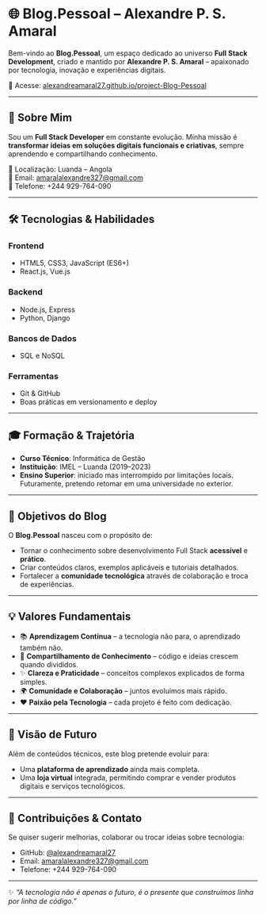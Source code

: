 # 🌐 Blog.Pessoal – Alexandre P. S. Amaral  

Bem-vindo ao **Blog.Pessoal**, um espaço dedicado ao universo **Full Stack Development**, criado e mantido por **Alexandre P. S. Amaral** – apaixonado por tecnologia, inovação e experiências digitais.  

🔗 Acesse: [alexandreamaral27.github.io/project-Blog-Pessoal](https://alexandreamaral27.github.io/project-Blog-Pessoal/about.html)

---

## 👤 Sobre Mim
Sou um **Full Stack Developer** em constante evolução. Minha missão é **transformar ideias em soluções digitais funcionais e criativas**, sempre aprendendo e compartilhando conhecimento.  

📍 Localização: Luanda – Angola  
📧 Email: [amaralalexandre327@gmail.com](mailto:amaralalexandre327@gmail.com)  
📱 Telefone: +244 929-764-090  

---

## 🛠️ Tecnologias & Habilidades  

### Frontend  
- HTML5, CSS3, JavaScript (ES6+)  
- React.js, Vue.js  

### Backend  
- Node.js, Express  
- Python, Django  

### Bancos de Dados  
- SQL e NoSQL  

### Ferramentas  
- Git & GitHub  
- Boas práticas em versionamento e deploy  

---

## 🎓 Formação & Trajetória  
- **Curso Técnico**: Informática de Gestão  
- **Instituição**: IMEL – Luanda (2019–2023)  
- **Ensino Superior**: iniciado mas interrompido por limitações locais. Futuramente, pretendo retomar em uma universidade no exterior.  

---

## 🎯 Objetivos do Blog  
O **Blog.Pessoal** nasceu com o propósito de:  
- Tornar o conhecimento sobre desenvolvimento Full Stack **acessível** e **prático**.  
- Criar conteúdos claros, exemplos aplicáveis e tutoriais detalhados.  
- Fortalecer a **comunidade tecnológica** através de colaboração e troca de experiências.  

---

## 💡 Valores Fundamentais  
- 📚 **Aprendizagem Contínua** – a tecnologia não para, o aprendizado também não.  
- 🤝 **Compartilhamento de Conhecimento** – código e ideias crescem quando divididos.  
- ✨ **Clareza e Praticidade** – conceitos complexos explicados de forma simples.  
- 🌍 **Comunidade e Colaboração** – juntos evoluímos mais rápido.  
- ❤️ **Paixão pela Tecnologia** – cada projeto é feito com dedicação.  

---

## 🚀 Visão de Futuro  
Além de conteúdos técnicos, este blog pretende evoluir para:  
- Uma **plataforma de aprendizado** ainda mais completa.  
- Uma **loja virtual** integrada, permitindo comprar e vender produtos digitais e serviços tecnológicos.  

---

## 📌 Contribuições & Contato
Se quiser sugerir melhorias, colaborar ou trocar ideias sobre tecnologia:  

- GitHub: [@alexandreamaral27](https://github.com/alexandreamaral27)  
- Email: [amaralalexandre327@gmail.com](mailto:amaralalexandre327@gmail.com)  
- Telefone: +244 929-764-090  

---
✨ *“A tecnologia não é apenas o futuro, é o presente que construímos linha por linha de código.”*  
